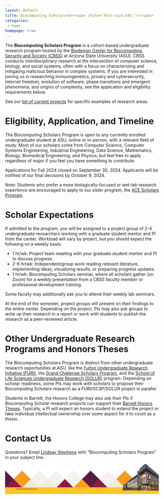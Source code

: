 ```yaml
---
layout: default
title: Biocomputing Scholars<br><span style="font-size:50%;"></span>
categories:
 - home
homepage: true
---
```


The <strong>Biocomputing Scholars Program</strong> is a cohort-based undergraduate research program hosted by the [Biodesign Center for Biocomputing, Security and Society (CBSS)](https://biodesign.asu.edu/biocomputing-security-and-society/
) at Arizona State University (ASU).
CBSS conducts interdisciplinary research at the intersection of computer science, biology, and social systems, often with a focus on characterizing and mitigating malicious behavior in complex systems.
If you are interested in joining us in researching immunogenetics, privacy and cybersecurity, Internet freedom, evolution of software, phase transitions and emergent phenomena, and origins of complexity, see the application and eligibility requirements below.

See our [list of current projects](https://asu-bd-bss.github.io/papers/) for specific examples of research areas.

# Eligibility, Application, and Timeline

The Biocomputing Scholars Program is open to any currently enrolled undergraduate student at ASU, online or in-person, with a relevant field of study.
Most of our scholars come from Computer Science, Computer Systems Engineering, Industrial Engineering, Data Science, Mathematics, Biology, Biomedical Engineering, and Physics; but feel free to apply regardless of major if you feel you have something to contribute.

Applications for Fall 2024 closed on September 30, 2024.
Applicants will be notified of our final decisions by October 9, 2024.

Note: Students who prefer a more biologically-focused or wet-lab research experience are encouraged to apply to our sister program, the [ACE Scholars Program](https://www.acescholarsprogram.com/).

# Scholar Expectations

If admitted to the program, you will be assigned to a project group of 2-4 undergraduate researchers working with a graduate student mentor and PI from the center.
Workload will vary by project, but you should expect the following on a weekly basis:
<ul>
    <li>1 hr/wk: Project team meeting with your graduate student mentor and PI to discuss progress.</li>
    <li>2-6 hr/wk: Independent/group work reading relevant literature, implementing ideas, visualizing results, or preparing progress updates.</li>
    <li>1 hr/wk: Biocomputing Scholars seminar, where all scholars gather (on Zoom) for a weekly presentation from a CBSS faculty member or professional development training.</li>
</ul>
Some faculty may additionally ask you to attend their weekly lab seminars.

At the end of the semester, project groups will present on their findings to the entire center.
Depending on the project, PIs may also ask groups to write up their research in a report or work with students to publish the research as a peer-reviewed article.

# Other Undergraduate Research Programs and Honors Theses

The Biocomputing Scholars Program is distinct from other undergraduate research opportunities at ASU, like the [Fulton Undergraduate Research Initiative (FURI)](https://students.engineering.asu.edu/furi/), the [Grand Challenge Scholars Program](https://gcsp.engineering.asu.edu/), and the [School of Life Sciences Undergraduate Research (SOLUR)](https://sols.asu.edu/research/solur) program.
Depending on scholar readiness, some PIs may work with scholars to propose their Biocomputing Scholars research as a FURI/GCSP/SOLUR project in parallel.

Students in Barrett, the Honors College may also ask their PIs if Biocomputing Scholar research projects can support their [Barrett Honors Theses](https://students.barretthonors.asu.edu/academics/honors-thesis).
Typically, a PI will expect an honors student to extend the project or take individual intellectual ownerwhip over some aspect for it to count as a thesis.

# Contact Us

Questions?
Email [Lindsay Stephens](mailto:Lindsay.Stephens@asu.edu) with "Biocomputing Scholars Program" in your subject line.


<style>
  img {
    max-width: 100%;
    height: auto;
  }
</style>

![bottom](/assets/themes/lab/images/logo/lab-logo-favicon1.png)
